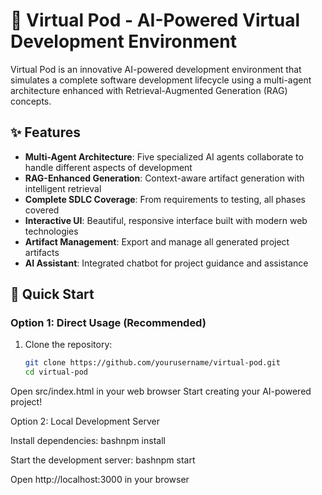 # 🤖 Virtual Pod - AI-Powered Virtual Development Environment



Virtual Pod is an innovative AI-powered development environment that simulates a complete software development lifecycle using a multi-agent architecture enhanced with Retrieval-Augmented Generation (RAG) concepts.

## ✨ Features

- **Multi-Agent Architecture**: Five specialized AI agents collaborate to handle different aspects of development
- **RAG-Enhanced Generation**: Context-aware artifact generation with intelligent retrieval
- **Complete SDLC Coverage**: From requirements to testing, all phases covered
- **Interactive UI**: Beautiful, responsive interface built with modern web technologies
- **Artifact Management**: Export and manage all generated project artifacts
- **AI Assistant**: Integrated chatbot for project guidance and assistance

## 🚀 Quick Start

### Option 1: Direct Usage (Recommended)
1. Clone the repository:
   ```bash
   git clone https://github.com/yourusername/virtual-pod.git
   cd virtual-pod
Open src/index.html in your web browser
Start creating your AI-powered project!

Option 2: Local Development Server

Install dependencies:
bashnpm install

Start the development server:
bashnpm start

Open http://localhost:3000 in your browser

